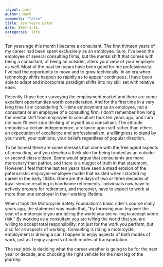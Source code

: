 ```yaml
--- 
layout: post
author: Mark
comments: "false"
title: Ten Years Later
date: 2007-1-11
categories: life
---
```

Ten years ago this month I became a consultant. The first thirteen years of my career had been spent exclusively as an employee. Sure, I've been the employee of several consulting firms, but the mental shift that comes with being a consultant, of being an outsider, alters your view of your employer as well. Most of the past ten years have been good for me professionally. I've had the opportunity to move and to grow technically. In an era when technology shifts happen so rapidly as to appear continuous, I have been able to adapt and incorporate paradigm shifts into my skill set with relative ease.

Recently I have been surveying the employment market and there are some excellent opportunities worth consideration. And for the first time in a very long time I am considering full-time employment as an employee, not a consultant or an employee of a consulting firm. I don't remember how long the mental shift from employee to consultant took ten years ago, and I am not sure I'll ever stop thinking of myself as a consultant. The attitude embodies a certain independence, a reliance upon self rather than others, an expectation of excellence and professionalism, a willingness to stand by your work, your opinions, your beliefs regardless of popular direction.

To be honest there are some stresses that come with the free agent aspects of consulting, and you develop a thick skin for being treated as an outsider or second class citizen. Some would argue that consultants are more mercenary than patriot, and there is a nugget of truth in that statement. However, I feel that the last ten years have seen a stead erosion of the paternalistic employer-employee model that existed when I started my career in the early 1980s. Gone are the days of two or three decades of loyal service resulting in handsome retirements. Individuals now have to actively prepare for retirement, and moreover, have to expect to work at more than one employer in their working lifetime.

When I took the Motorcycle Safety Foundation's basic rider's course many years ago, the statement was made that, "by throwing your leg over the seat of a motorcycle you are telling the world you are willing to accept some risk." By working as a consultant you are telling the world that you are willing to accept total responsibility, not just for the work you perform, but also for all aspects of working. Consulting is riding a motorcycle, employment is driving a car. I happen to enjoy aspects of both modes of work, just as I enjoy aspects of both modes of transportation.

The real trick is deciding what the career weather is going to be for the next year or decade, and choosing the right vehicle for the next leg of the journey.
